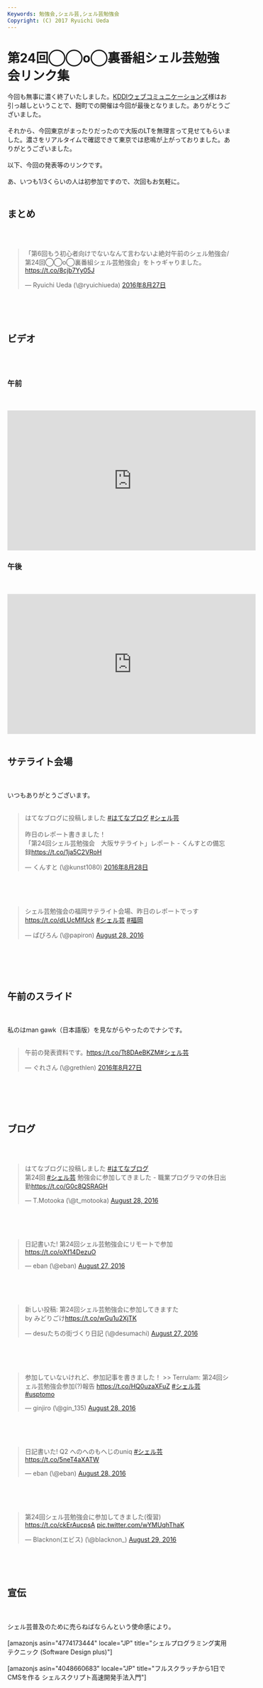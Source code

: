 ```yaml
---
Keywords: 勉強会,シェル芸,シェル芸勉強会
Copyright: (C) 2017 Ryuichi Ueda
---
```


# 第24回◯◯o◯裏番組シェル芸勉強会リンク集
今回も無事に濃く終了いたしました。<a href="http://www.kddi-webcommunications.co.jp/">KDDIウェブコミュニケーションズ</a>様はお引っ越しということで、麹町での開催は今回が最後となりました。ありがとうございました。<br />
<br />
それから、今回東京がまったりだったので大阪のLTを無理言って見せてもらいました。濃さをリアルタイムで確認できて東京では悲鳴が上がっておりました。ありがとうございました。<br />
<br />
以下、今回の発表等のリンクです。<br />
<br />
あ、いつも1/3くらいの人は初参加ですので、次回もお気軽に。<br />
<br />
<h2>まとめ</h2><br />
<br />
<blockquote class="twitter-tweet" data-lang="ja"><p lang="ja" dir="ltr">「第6回もう初心者向けでないなんて言わないよ絶対午前のシェル勉強会/第24回◯◯o◯裏番組シェル芸勉強会」をトゥギャりました。 <a href="https://t.co/8cjb7Yy05J">https://t.co/8cjb7Yy05J</a></p>&mdash; Ryuichi Ueda (\@ryuichiueda) <a href="https://twitter.com/ryuichiueda/status/769523513283588096">2016年8月27日</a></blockquote><br />
<script async src="//platform.twitter.com/widgets.js" charset="utf-8"></script><br />
<br />
<h2>ビデオ</h2><br />
<br />
<h3>午前</h3><br />
<br />
<iframe width="560" height="315" src="https://www.youtube.com/embed/H5xSSjEQbMg" frameborder="0" allowfullscreen></iframe><br />
<h3>午後</h3><br />
<br />
<iframe width="560" height="315" src="https://www.youtube.com/embed/k2RglXdBrQc" frameborder="0" allowfullscreen></iframe><br />
<br />
<h2>サテライト会場</h2><br />
<br />
いつもありがとうございます。<br />
<br />
<blockquote class="twitter-tweet" data-lang="ja"><p lang="ja" dir="ltr">はてなブログに投稿しました <a href="https://twitter.com/hashtag/%E3%81%AF%E3%81%A6%E3%81%AA%E3%83%96%E3%83%AD%E3%82%B0?src=hash">#はてなブログ</a> <a href="https://twitter.com/hashtag/%E3%82%B7%E3%82%A7%E3%83%AB%E8%8A%B8?src=hash">#シェル芸</a><br><br>昨日のレポート書きました！<br>「第24回シェル芸勉強会　大阪サテライト」レポート - くんすとの備忘録<a href="https://t.co/1ja5C2VRoH">https://t.co/1ja5C2VRoH</a></p>&mdash; くんすと (\@kunst1080) <a href="https://twitter.com/kunst1080/status/769817484920655872">2016年8月28日</a></blockquote><br />
<script async src="//platform.twitter.com/widgets.js" charset="utf-8"></script><br />
<br />
<blockquote class="twitter-tweet" data-partner="tweetdeck"><p lang="ja" dir="ltr">シェル芸勉強会の福岡サテライト会場、昨日のレポートでっす <a href="https://t.co/dLUcMlfJck">https://t.co/dLUcMlfJck</a> <a href="https://twitter.com/hashtag/%E3%82%B7%E3%82%A7%E3%83%AB%E8%8A%B8?src=hash">#シェル芸</a> <a href="https://twitter.com/hashtag/%E7%A6%8F%E5%B2%A1?src=hash">#福岡</a></p>&mdash; ぱぴろん (\@papiron) <a href="https://twitter.com/papiron/status/769761006474006532">August 28, 2016</a></blockquote><br />
<script async src="//platform.twitter.com/widgets.js" charset="utf-8"></script><br />
<br />
<br />
<h2>午前のスライド</h2><br />
<br />
私のはman gawk（日本語版）を見ながらやったのでナシです。<br />
<br />
<blockquote class="twitter-tweet" data-lang="ja"><p lang="ja" dir="ltr">午前の発表資料です。<a href="https://t.co/Tt8DAeBKZM">https://t.co/Tt8DAeBKZM</a><a href="https://twitter.com/hashtag/%E3%82%B7%E3%82%A7%E3%83%AB%E8%8A%B8?src=hash">#シェル芸</a></p>&mdash; ぐれさん (\@grethlen) <a href="https://twitter.com/grethlen/status/769363360324333569">2016年8月27日</a></blockquote><br />
<script async src="//platform.twitter.com/widgets.js" charset="utf-8"></script><br />
<br />
<br />
<h2>ブログ</h2><br />
<br />
<blockquote class="twitter-tweet" data-partner="tweetdeck"><p lang="ja" dir="ltr">はてなブログに投稿しました <a href="https://twitter.com/hashtag/%E3%81%AF%E3%81%A6%E3%81%AA%E3%83%96%E3%83%AD%E3%82%B0?src=hash">#はてなブログ</a><br>第24回 <a href="https://twitter.com/hashtag/%E3%82%B7%E3%82%A7%E3%83%AB%E8%8A%B8?src=hash">#シェル芸</a> 勉強会に参加してきました - 職業プログラマの休日出勤<a href="https://t.co/G0c8QSRAGH">https://t.co/G0c8QSRAGH</a></p>&mdash; T.Motooka (\@t_motooka) <a href="https://twitter.com/t_motooka/status/769719023810387968">August 28, 2016</a></blockquote><br />
<script async src="//platform.twitter.com/widgets.js" charset="utf-8"></script><br />
<br />
<blockquote class="twitter-tweet" data-partner="tweetdeck"><p lang="ja" dir="ltr">日記書いた! 第24回シェル芸勉強会にリモートで参加<a href="https://t.co/oXf14DezuO">https://t.co/oXf14DezuO</a></p>&mdash; eban (\@eban) <a href="https://twitter.com/eban/status/769600124335128576">August 27, 2016</a></blockquote><br />
<script async src="//platform.twitter.com/widgets.js" charset="utf-8"></script><br />
<br />
<blockquote class="twitter-tweet" data-partner="tweetdeck"><p lang="ja" dir="ltr">新しい投稿: 第24回シェル芸勉強会に参加してきますた<br>by みどりごけ<a href="https://t.co/wGu1u2XjTK">https://t.co/wGu1u2XjTK</a></p>&mdash; desuたちの街づくり日記 (\@desumachi) <a href="https://twitter.com/desumachi/status/769520362140774400">August 27, 2016</a></blockquote><br />
<script async src="//platform.twitter.com/widgets.js" charset="utf-8"></script><br />
<br />
<blockquote class="twitter-tweet" data-partner="tweetdeck"><p lang="ja" dir="ltr">参加していないけれど、参加記事を書きました！ &gt;&gt; Terrulam: 第24回シェル芸勉強会参加(?)報告 <a href="https://t.co/HQ0uzaXFuZ">https://t.co/HQ0uzaXFuZ</a> <a href="https://twitter.com/hashtag/%E3%82%B7%E3%82%A7%E3%83%AB%E8%8A%B8?src=hash">#シェル芸</a> <a href="https://twitter.com/hashtag/usptomo?src=hash">#usptomo</a></p>&mdash; ginjiro (\@gin_135) <a href="https://twitter.com/gin_135/status/769961662799577089">August 28, 2016</a></blockquote><br />
<script async src="//platform.twitter.com/widgets.js" charset="utf-8"></script><br />
<br />
<blockquote class="twitter-tweet" data-partner="tweetdeck"><p lang="ja" dir="ltr">日記書いた! Q2 へのへのもへじのuniq <a href="https://twitter.com/hashtag/%E3%82%B7%E3%82%A7%E3%83%AB%E8%8A%B8?src=hash">#シェル芸</a><a href="https://t.co/5neT4aXATW">https://t.co/5neT4aXATW</a></p>&mdash; eban (\@eban) <a href="https://twitter.com/eban/status/769932073482223616">August 28, 2016</a></blockquote><br />
<script async src="//platform.twitter.com/widgets.js" charset="utf-8"></script><br />
<br />
<blockquote class="twitter-tweet" data-partner="tweetdeck"><p lang="ja" dir="ltr">第24回シェル芸勉強会に参加してきました(復習) <a href="https://t.co/ckErAucpsA">https://t.co/ckErAucpsA</a> <a href="https://t.co/wYMUqhThaK">pic.twitter.com/wYMUqhThaK</a></p>&mdash; Blacknon(エビス) (\@blacknon_) <a href="https://twitter.com/blacknon_/status/770048707790331905">August 29, 2016</a></blockquote><br />
<script async src="//platform.twitter.com/widgets.js" charset="utf-8"></script><br />
<br />
<h2>宣伝</h2><br />
<br />
シェル芸普及のために売らねばならんという使命感により。<br />
<br />
[amazonjs asin="4774173444" locale="JP" title="シェルプログラミング実用テクニック (Software Design plus)"]<br />
<br />
[amazonjs asin="4048660683" locale="JP" title="フルスクラッチから1日でCMSを作る シェルスクリプト高速開発手法入門"]
